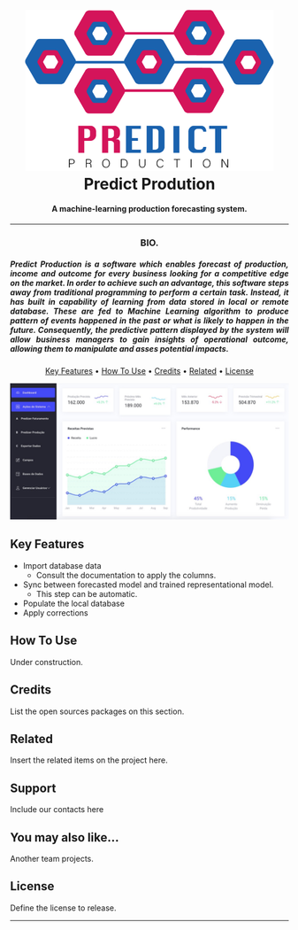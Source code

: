
<h1 align="center">
  <br>
  <a href="http://www.amitmerchant.com/electron-markdownify"><img src="https://raw.githubusercontent.com/lintonjr/Interdisciplinar/master/assets/ppdict.png" alt="Brand" width="450"></a>
  <br>
  Predict Prodution
  <br>
</h1>

<h4 align="center">A machine-learning production forecasting system.</h4>
<hr>
<h3 align="center">BIO.</h3>
<h5 align="justify">
    Predict Production is a software which enables forecast of production, income and outcome for every business looking for a competitive edge on the market. In order to achieve such an advantage, this software steps away from traditional programming to perform a certain task. Instead, it has built in capability of learning from data stored in local or remote database. These are fed to Machine Learning algorithm to produce pattern of events happened in the past or what is likely to happen in the future. Consequently, the predictive pattern displayed by the system will allow business managers to gain insights of operational outcome, allowing them to manipulate and asses potential impacts.
</h5>

<p align="center">
  <a href="#key-features">Key Features</a> •
  <a href="#how-to-use">How To Use</a> •
  <a href="#credits">Credits</a> •
  <a href="#related">Related</a> •
  <a href="#license">License</a>
</p>

![screenshot](https://raw.githubusercontent.com/lintonjr/Interdisciplinar/master/assets/dashboard.jpeg)

## Key Features

* Import database data
  - Consult the documentation to apply the columns.
* Sync between forecasted model and trained representational model.
  - This step can be automatic.
* Populate the local database  
* Apply corrections

## How To Use

Under construction.

## Credits

List the open sources packages on this section.

## Related

Insert the related items on the project here.

## Support

Include our contacts here

## You may also like...

Another team projects.

## License

Define the license to release.

---
